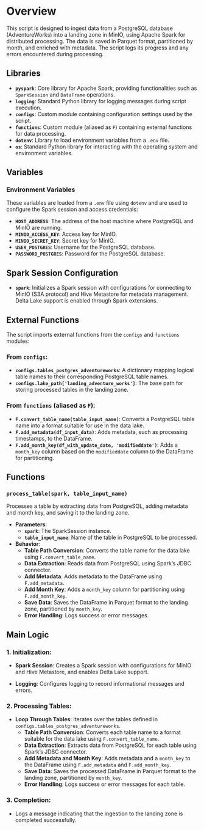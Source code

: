 # Overview
This script is designed to ingest data from a PostgreSQL database (AdventureWorks) into a landing zone in MinIO, using Apache Spark for distributed processing. The data is saved in Parquet format, partitioned by month, and enriched with metadata. The script logs its progress and any errors encountered during processing.

## Libraries

- **`pyspark`**: Core library for Apache Spark, providing functionalities such as `SparkSession` and `DataFrame` operations.
- **`logging`**: Standard Python library for logging messages during script execution.
- **`configs`**: Custom module containing configuration settings used by the script.
- **`functions`**: Custom module (aliased as `F`) containing external functions for data processing.
- **`dotenv`**: Library to load environment variables from a `.env` file.
- **`os`**: Standard Python library for interacting with the operating system and environment variables.

## Variables

### Environment Variables
These variables are loaded from a `.env` file using `dotenv` and are used to configure the Spark session and access credentials:

- **`HOST_ADDRESS`**: The address of the host machine where PostgreSQL and MinIO are running.
- **`MINIO_ACCESS_KEY`**: Access key for MinIO.
- **`MINIO_SECRET_KEY`**: Secret key for MinIO.
- **`USER_POSTGRES`**: Username for the PostgreSQL database.
- **`PASSWORD_POSTGRES`**: Password for the PostgreSQL database.

## Spark Session Configuration
- **`spark`**: Initializes a Spark session with configurations for connecting to MinIO (S3A protocol) and Hive Metastore for metadata management. Delta Lake support is enabled through Spark extensions.

## External Functions
The script imports external functions from the `configs` and `functions` modules:

### From `configs`:
- **`configs.tables_postgres_adventureworks`**: A dictionary mapping logical table names to their corresponding PostgreSQL table names.
- **`configs.lake_path['landing_adventure_works']`**: The base path for storing processed tables in the landing zone.

### From `functions` (aliased as `F`):
- **`F.convert_table_name(table_input_name)`**: Converts a PostgreSQL table name into a format suitable for use in the data lake.
- **`F.add_metadata(df_input_data)`**: Adds metadata, such as processing timestamps, to the DataFrame.
- **`F.add_month_key(df_with_update_date, 'modifieddate')`**: Adds a `month_key` column based on the `modifieddate` column to the DataFrame for partitioning.

## Functions

### `process_table(spark, table_input_name)`
Processes a table by extracting data from PostgreSQL, adding metadata and month key, and saving it to the landing zone.
- **Parameters**:
  - **`spark`**: The SparkSession instance.
  - **`table_input_name`**: Name of the table in PostgreSQL to be processed.
- **Behavior**:
  - **Table Path Conversion**: Converts the table name for the data lake using `F.convert_table_name`.
  - **Data Extraction**: Reads data from PostgreSQL using Spark’s JDBC connector.
  - **Add Metadata**: Adds metadata to the DataFrame using `F.add_metadata`.
  - **Add Month Key**: Adds a `month_key` column for partitioning using `F.add_month_key`.
  - **Save Data**: Saves the DataFrame in Parquet format to the landing zone, partitioned by `month_key`.
  - **Error Handling**: Logs success or error messages.

## Main Logic

### 1. Initialization:
- **Spark Session**: Creates a Spark session with configurations for MinIO and Hive Metastore, and enables Delta Lake support.

- **Logging**: Configures logging to record informational messages and errors.

### 2. Processing Tables:
- **Loop Through Tables**: Iterates over the tables defined in `configs.tables_postgres_adventureworks`.
  - **Table Path Conversion**: Converts each table name to a format suitable for the data lake using `F.convert_table_name`.
  - **Data Extraction**: Extracts data from PostgreSQL for each table using Spark’s JDBC connector.
  - **Add Metadata and Month Key**: Adds metadata and a `month_key` to the DataFrame using `F.add_metadata` and `F.add_month_key`.
  - **Save Data**: Saves the processed DataFrame in Parquet format to the landing zone, partitioned by `month_key`.
  - **Error Handling**: Logs success or error messages for each table.

### 3. Completion:
- Logs a message indicating that the ingestion to the landing zone is completed successfully.
